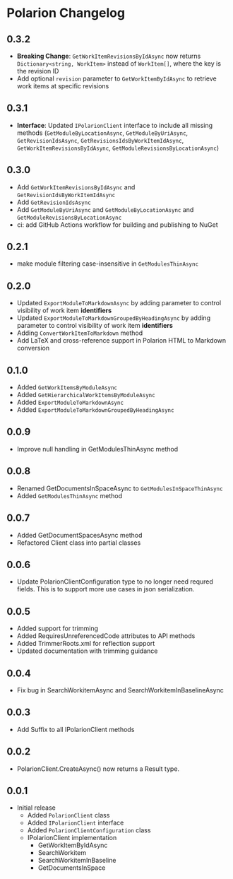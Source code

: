 # Polarion Changelog

## 0.3.2

- **Breaking Change**: `GetWorkItemRevisionsByIdAsync` now returns `Dictionary<string, WorkItem>` instead of `WorkItem[]`, where the key is the revision ID
- Add optional `revision` parameter to `GetWorkItemByIdAsync` to retrieve work items at specific revisions

## 0.3.1

- **Interface**: Updated `IPolarionClient` interface to include all missing methods (`GetModuleByLocationAsync`, `GetModuleByUriAsync`, `GetRevisionIdsAsync`, `GetRevisionsIdsByWorkItemIdAsync`, `GetWorkItemRevisionsByIdAsync`, `GetModuleRevisionsByLocationAsync`)

## 0.3.0

- Add `GetWorkItemRevisionsByIdAsync` and `GetRevisionIdsByWorkItemIdAsync`
- Add `GetRevisionIdsAsync`
- Add `GetModuleByUriAsync` and `GetModuleByLocationAsync` and `GetModuleRevisionsByLocationAsync`
- ci: add GitHub Actions workflow for building and publishing to NuGet

## 0.2.1

- make module filtering case-insensitive in `GetModulesThinAsync`

## 0.2.0

- Updated `ExportModuleToMarkdownAsync` by adding parameter to control visibility of work item **identifiers**
- Updated `ExportModuleToMarkdownGroupedByHeadingAsync` by adding parameter to control visibility of work item **identifiers**
- Adding `ConvertWorkItemToMarkdown` method
- Add LaTeX and cross-reference support in Polarion HTML to Markdown conversion

## 0.1.0

- Added `GetWorkItemsByModuleAsync`
- Added `GetHierarchicalWorkItemsByModuleAsync`
- Added `ExportModuleToMarkdownAsync`
- Added `ExportModuleToMarkdownGroupedByHeadingAsync`

## 0.0.9

- Improve null handling in GetModulesThinAsync method

## 0.0.8

- Renamed GetDocumentsInSpaceAsync to `GetModulesInSpaceThinAsync`
- Added `GetModulesThinAsync` method

## 0.0.7

- Added GetDocumentSpacesAsync method
- Refactored Client class into partial classes

## 0.0.6

- Update PolarionClientConfiguration type to no longer need requred fields. This is to support more use cases in json serialization.

## 0.0.5

- Added support for trimming
- Added RequiresUnreferencedCode attributes to API methods
- Added TrimmerRoots.xml for reflection support
- Updated documentation with trimming guidance

## 0.0.4

- Fix bug in SearchWorkitemAsync and SearchWorkitemInBaselineAsync

## 0.0.3

- Add Suffix to all IPolarionClient methods

## 0.0.2

- PolarionClient.CreateAsync() now returns a Result<PolarionClient> type.

## 0.0.1

- Initial release
    - Added `PolarionClient` class
    - Added `IPolarionClient` interface
    - Added `PolarionClientConfiguration` class
    - IPolarionClient implementation
        - GetWorkItemByIdAsync
        - SearchWorkitem
        - SearchWorkitemInBaseline
        - GetDocumentsInSpace
